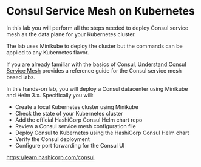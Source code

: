 # Consul Service Mesh on Kubernetes

In this lab you will perform all the steps needed to deploy Consul service mesh as the data plane for your Kubernetes cluster.

The lab uses Minikube to deploy the cluster but the commands can be applied to any Kubernetes flavor.

If you are already familiar with the basics of Consul, [Understand Consul Service Mesh](https://learn.hashicorp.com/consul/gs-consul-service-mesh/understand-consul-service-mesh) provides a reference guide for the Consul service mesh based labs.

In this hands-on lab, you will deploy a Consul datacenter using Minikube and Helm 3.x. Specifically you will:

- Create a local Kubernetes cluster using Minikube
- Check the state of your Kubernetes cluster
- Add the official HashiCorp Consul Helm chart repo
- Review a Consul service mesh configuration file
- Deploy Consul to Kubernetes using the HashiCorp Consul Helm chart
- Verify the Consul deployment
- Configure port forwarding for the Consul UI





https://learn.hashicorp.com/consul
